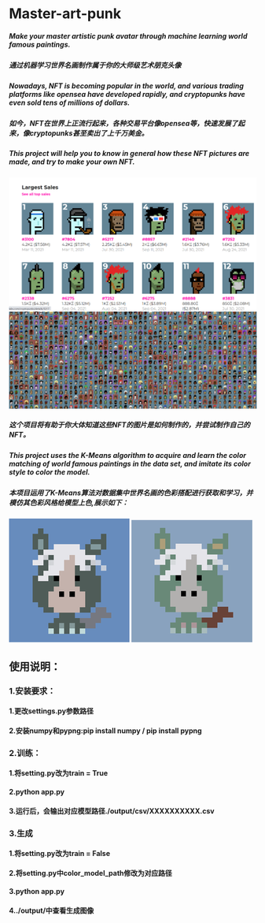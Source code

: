 # Master-art-punk
##### Make your master artistic punk avatar through machine learning world famous paintings.
##### 通过机器学习世界名画制作属于你的大师级艺术朋克头像
##### Nowadays, NFT is becoming popular in the world, and various trading platforms like opensea have developed rapidly, and cryptopunks have even sold tens of millions of dollars.
##### 如今，NFT在世界上正流行起来，各种交易平台像opensea等，快速发展了起来，像cryptopunks甚至卖出了上千万美金。
##### This project will help you to know in general how these NFT pictures are made, and try to make your own NFT.
![punk1](https://github.com/Jianghuchengphilip/Master-Art-Punk/blob/main/cover_photo/example.png)
![punk2](https://github.com/Jianghuchengphilip/Master-Art-Punk/blob/main/cover_photo/example2.png)
##### 这个项目将有助于你大体知道这些NFT的图片是如何制作的，并尝试制作自己的NFT。
##### This project uses the K-Means algorithm to acquire and learn the color matching of world famous paintings in the data set, and imitate its color style to color the model.
##### 本项目运用了K-Means算法对数据集中世界名画的色彩搭配进行获取和学习，并模仿其色彩风格给模型上色,展示如下：
![NFT1](https://github.com/Jianghuchengphilip/Master-Art-Punk/blob/main/cover_photo/NFT1.png)
![NFT4](https://github.com/Jianghuchengphilip/Master-Art-Punk/blob/main/cover_photo/NFT4.png)
## 使用说明：
### 1.安装要求：
#### 1.更改settings.py参数路径
#### 2.安装numpy和pypng:pip install numpy / pip install pypng
### 2.训练：
#### 1.将setting.py改为train = True
#### 2.python app.py
#### 3.运行后，会输出对应模型路径./output/csv/XXXXXXXXXX.csv
### 3.生成
#### 1.将setting.py改为train = False
#### 2.将setting.py中color_model_path修改为对应路径
#### 3.python app.py
#### 4../output/中查看生成图像
